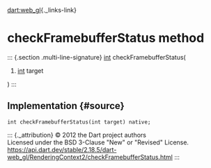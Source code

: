 [dart:web\_gl](../../dart-web_gl/dart-web_gl-library){._links-link}

checkFramebufferStatus method
=============================

::: {.section .multi-line-signature}
[int](../../dart-core/int-class) checkFramebufferStatus(

1.  [int](../../dart-core/int-class) target

)
:::

Implementation {#source}
--------------

``` {.language-dart data-language="dart"}
int checkFramebufferStatus(int target) native;
```

::: {._attribution}
© 2012 the Dart project authors\
Licensed under the BSD 3-Clause \"New\" or \"Revised\" License.\
<https://api.dart.dev/stable/2.18.5/dart-web_gl/RenderingContext2/checkFramebufferStatus.html>
:::
